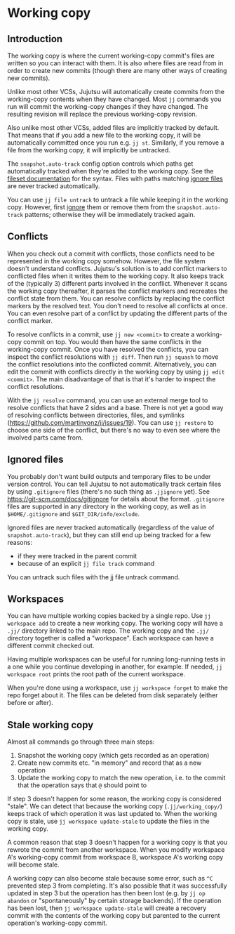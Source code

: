 # Working copy


## Introduction

The working copy is where the current working-copy commit's files are written so
you can interact with them. It is also where files are read from in order to
create new commits (though there are many other ways of creating new commits).

Unlike most other VCSs, Jujutsu will automatically create commits from the
working-copy contents when they have changed. Most `jj` commands you run will
commit the working-copy changes if they have changed. The resulting revision
will replace the previous working-copy revision.

Also unlike most other VCSs, added files are implicitly tracked by default. That
means that if you add a new file to the working copy, it will be automatically
committed once you run e.g. `jj st`. Similarly, if you remove a file from the
working copy, it will implicitly be untracked.

The `snapshot.auto-track` config option controls which paths get automatically
tracked when they're added to the working copy. See the
[fileset documentation](filesets.md) for the syntax. Files with paths matching
[ignore files](#ignored-files) are never tracked automatically.

You can use `jj file untrack` to untrack a file while keeping it in the working
copy. However, first [ignore](#ignored-files) them or remove them from the
`snapshot.auto-track` patterns; otherwise they will be immediately tracked again.


## Conflicts

When you check out a commit with conflicts, those conflicts need to be
represented in the working copy somehow. However, the file system doesn't
understand conflicts. Jujutsu's solution is to add conflict markers to
conflicted files when it writes them to the working copy. It also keeps track of
the (typically 3) different parts involved in the conflict. Whenever it scans
the working copy thereafter, it parses the conflict markers and recreates the
conflict state from them. You can resolve conflicts by replacing the conflict
markers by the resolved text. You don't need to resolve all conflicts at once.
You can even resolve part of a conflict by updating the different parts of the
conflict marker.

To resolve conflicts in a commit, use `jj new <commit>` to create a working-copy
commit on top. You would then have the same conflicts in the working-copy
commit. Once you have resolved the conflicts, you can inspect the conflict
resolutions with `jj diff`. Then run `jj squash` to move the conflict
resolutions into the conflicted commit. Alternatively, you can edit the commit
with conflicts directly in the working copy by using `jj edit <commit>`. The
main disadvantage of that is that it's harder to inspect the conflict
resolutions.

With the `jj resolve` command, you can use an external merge tool to resolve
conflicts that have 2 sides and a base.  There is not yet a good way of
resolving conflicts between directories, files, and symlinks
(https://github.com/martinvonz/jj/issues/19). You can use `jj restore` to choose
one side of the conflict, but there's no way to even see where the involved
parts came from.


## Ignored files

You probably don't want build outputs and temporary files to be under version
control. You can tell Jujutsu to not automatically track certain files by using
`.gitignore` files (there's no such thing as `.jjignore` yet).
See https://git-scm.com/docs/gitignore for details about the format.
`.gitignore` files are supported in any directory in the working copy, as well
as in `$HOME/.gitignore` and `$GIT_DIR/info/exclude`.

Ignored files are never tracked automatically (regardless of the value of
`snapshot.auto-track`), but they can still end up being tracked for a few reasons:

* if they were tracked in the parent commit
* because of an explicit `jj file track` command

You can untrack such files with the jj file untrack command.


## Workspaces

You can have multiple working copies backed by a single repo. Use
`jj workspace add` to create a new working copy. The working copy will have a
`.jj/` directory linked to the main repo. The working copy and the `.jj/`
directory together is called a "workspace". Each workspace can have a different
commit checked out.

Having multiple workspaces can be useful for running long-running tests in a one
while you continue developing in another, for example. If needed,
`jj workspace root` prints the root path of the current workspace.

When you're done using a workspace, use `jj workspace forget` to make the repo
forget about it. The files can be deleted from disk separately (either before or
after).

## Stale working copy

Almost all commands go through three main steps:

1. Snapshot the working copy (which gets recorded as an operation)
2. Create new commits etc. "in memory" and record that as a new operation
3. Update the working copy to match the new operation, i.e. to the commit that
   the operation says that `@` should point to

If step 3 doesn't happen for some reason, the working copy is considered
"stale". We can detect that because the working copy (`.jj/working_copy/`)
keeps track of which operation it was last updated to. When the working copy is
stale, use `jj workspace update-stale` to update the files in the working copy.

A common reason that step 3 doesn't happen for a working copy is that you
rewrote the commit from another workspace. When you modify workspace A's
working-copy commit from workspace B, workspace A's working copy will become
stale.

A working copy can also become stale because some error, such as `^C` prevented
step 3 from completing. It's also possible that it was successfully updated in
step 3 but the operation has then been lost (e.g. by `jj op abandon` or
"spontaneously" by certain storage backends). If the operation has been lost,
then `jj workspace update-stale` will create a recovery commit with the
contents of the working copy but parented to the current operation's
working-copy commit.
